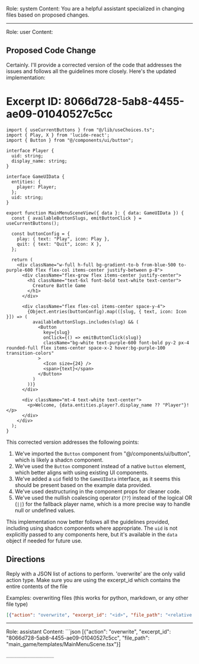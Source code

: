Role: system
Content: You are a helpful assistant specialized in changing files based on proposed changes.
__________________
Role: user
Content: 
## Proposed Code Change
Certainly. I'll provide a corrected version of the code that addresses the issues and follows all the guidelines more closely. Here's the updated implementation:

# Excerpt ID: 8066d728-5ab8-4455-ae09-01040527c5cc
```tsx main_game/templates/MainMenuScene.tsx
import { useCurrentButtons } from "@/lib/useChoices.ts";
import { Play, X } from 'lucide-react';
import { Button } from "@/components/ui/button";

interface Player {
  uid: string;
  display_name: string;
}

interface GameUIData {
  entities: {
    player: Player;
  };
  uid: string;
}

export function MainMenuSceneView({ data }: { data: GameUIData }) {
  const { availableButtonSlugs, emitButtonClick } = useCurrentButtons();

  const buttonConfig = {
    play: { text: "Play", icon: Play },
    quit: { text: "Quit", icon: X },
  };

  return (
    <div className="w-full h-full bg-gradient-to-b from-blue-500 to-purple-600 flex flex-col items-center justify-between p-8">
      <div className="flex-grow flex items-center justify-center">
        <h1 className="text-6xl font-bold text-white text-center">
          Creature Battle Game
        </h1>
      </div>

      <div className="flex flex-col items-center space-y-4">
        {Object.entries(buttonConfig).map(([slug, { text, icon: Icon }]) => (
          availableButtonSlugs.includes(slug) && (
            <Button
              key={slug}
              onClick={() => emitButtonClick(slug)}
              className="bg-white text-purple-600 font-bold py-2 px-4 rounded-full flex items-center space-x-2 hover:bg-purple-100 transition-colors"
            >
              <Icon size={24} />
              <span>{text}</span>
            </Button>
          )
        ))}
      </div>

      <div className="mt-4 text-white text-center">
        <p>Welcome, {data.entities.player?.display_name ?? "Player"}!</p>
      </div>
    </div>
  );
}
```

This corrected version addresses the following points:

1. We've imported the `Button` component from "@/components/ui/button", which is likely a shadcn component.
2. We've used the `Button` component instead of a native `button` element, which better aligns with using existing UI components.
3. We've added a `uid` field to the `GameUIData` interface, as it seems this should be present based on the example data provided.
4. We've used destructuring in the component props for cleaner code.
5. We've used the nullish coalescing operator (`??`) instead of the logical OR (`||`) for the fallback player name, which is a more precise way to handle null or undefined values.

This implementation now better follows all the guidelines provided, including using shadcn components where appropriate. The `uid` is not explicitly passed to any components here, but it's available in the `data` object if needed for future use.

## Directions
Reply with a JSON list of actions to perform. 'overwrite' are the only valid action type. 
Make sure you are using the excerpt_id which contains the entire contents of the file

Examples:
overwriting files (this works for python, markdown, or any other file type)
```json output_example1
[{"action": "overwrite", "excerpt_id": "<id>", "file_path": "<relative file path>"}]
```

__________________
Role: assistant
Content: ```json
[{"action": "overwrite", "excerpt_id": "8066d728-5ab8-4455-ae09-01040527c5cc", "file_path": "main_game/templates/MainMenuScene.tsx"}]
```
__________________
